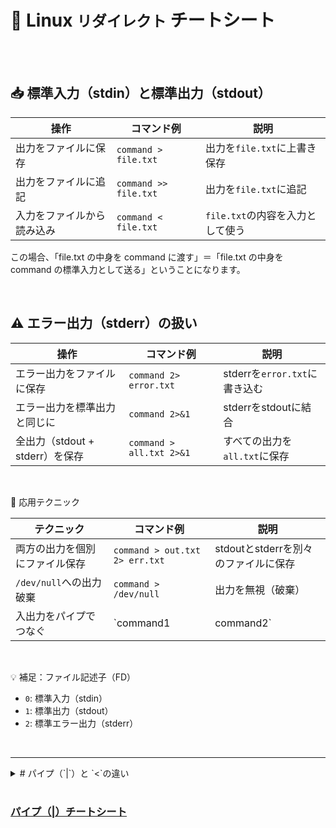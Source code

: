 # 🐧 Linux `リダイレクト` チートシート

<br>
<br>


## 📥 標準入力（stdin）と標準出力（stdout）

| 操作 | コマンド例 | 説明 |
|---|---|---|
| 出力をファイルに保存 | `command > file.txt` | 出力を`file.txt`に上書き保存 |
| 出力をファイルに追記 | `command >> file.txt` | 出力を`file.txt`に追記 |
| 入力をファイルから読み込み | `command < file.txt` | `file.txt`の内容を入力として使う |

この場合、「file.txt の中身を command に渡す」＝「file.txt の中身を command の標準入力として送る」ということになります。 

<br>

## ⚠️ エラー出力（stderr）の扱い

| 操作 | コマンド例 | 説明 |
|---|---|---|
| エラー出力をファイルに保存 | `command 2> error.txt` | stderrを`error.txt`に書き込む |
| エラー出力を標準出力と同じに | `command 2>&1` | stderrをstdoutに結合 |
| 全出力（stdout + stderr）を保存 | `command > all.txt 2>&1` | すべての出力を`all.txt`に保存 |


<br>

🔁 応用テクニック

| テクニック | コマンド例 | 説明 |
|---|---|---|
| 両方の出力を個別にファイル保存 | `command > out.txt 2> err.txt` | stdoutとstderrを別々のファイルに保存 |
| `/dev/null`への出力破棄 | `command > /dev/null` | 出力を無視（破棄）|
| 入出力をパイプでつなぐ | `command1 | command2` | `command1`の出力を`command2`の入力に |

<br>

💡 補足：ファイル記述子（FD）

-   `0`: 標準入力（stdin）
-   `1`: 標準出力（stdout）
-   `2`: 標準エラー出力（stderr）

<br>



-----------------------------------------------------------------------

<details>
<summary>
# パイプ（`|`）と `<`の違い
</summary>

## 🔀 パイプ（`|`）の意味と使い方

-   **前のコマンドの標準出力（stdout）を、次のコマンドの標準入力（stdin）として渡す**。
-   **2つ以上のコマンドを“つなげて処理”**したいときに使います。

### 例：cat file.txt | grep "error"

-   `cat` がファイルの内容を出力
-   その出力を `grep` が標準入力として受け取り、「error」を検索

🧠 _実際には `grep "error" file.txt` で済むけど、`cat` との組み合わせで柔軟に処理できる場面もあります。_

<br>

## 📥 リダイレクト `<` の意味と使い方

-   **ファイルからの入力（stdin）を提供するため**に使います。
-   コマンドが通常キーボードから受け取る入力を、ファイルからに「切り替える」イメージ。

### 例：grep "error" < file.txt

-   `file.txt` の内容が `grep` に標準入力として渡される

📝 _`<` を使うと、「キーボード入力してるフリ」をファイルに演じさせてる感じです。

<br>

### 🎯 違いをざっくり比較！

| 比較項目 | `|`（パイプ）| `<`（入力リダイレクト）|
|-----------------|-----------------------|-------------------|
| データの送り元 | コマンドの出力 | ファイル |
| 受け取り先 | 次のコマンド | 実行中のコマンド |
| 使用例 | `cat file a｜grep foo` | `grep foo < file` |
| 用途 | コマンド同士の接続 | コマンドにファイル入力を渡す |

<br>

ちなみに Ryuto さんのように `sed` や `tr` などをよく使う方には、パイプを組み合わせて「ストリーム処理」をどんどん繋いでいくのが得意技になってきますよ 🧪🐧  
たとえば：cat access.log | grep "404" | cut -d ' ' -f 1 | sort | uniq -c
</details>




<br>

### [パイプ（|）チートシート](https://github.com/yasu3696/LinuC-/blob/main/%E6%88%90%E9%95%B7%E3%81%AE%E9%81%93/%E3%83%91%E3%82%A4%E3%83%97.md)
<br>
